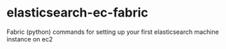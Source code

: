 elasticsearch-ec-fabric
=======================

Fabric (python) commands for setting up your first elasticsearch machine instance on ec2